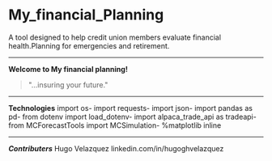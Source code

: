 # My_financial_Planning
A tool designed to help credit union members evaluate financial health.Planning for emergencies and retirement.

---
**Welcome to My financial planning!**
>"...insuring your future."

---
**Technologies**
import os-
import requests-
import json-
import pandas as pd-
from dotenv import load_dotenv-
import alpaca_trade_api as tradeapi-
from MCForecastTools import MCSimulation-
%matplotlib inline

---

***Contributers***
Hugo Velazquez
linkedin.com/in/hugoghvelazquez
